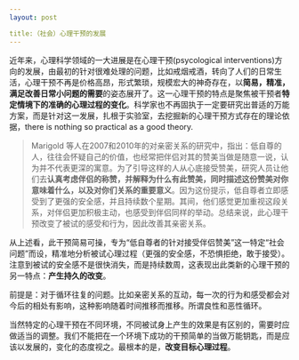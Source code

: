 ```yaml
---
layout: post

title:（社会）心理干预的发展
---
```


近年来，心理科学领域的一大进展是在心理干预(psycological interventions)方向的发展，由最初的针对很难处理的问题，比如戒烟戒酒，转向了人们的日常生活，心理干预不再是价格高昂，形式繁琐，规模宏大的神奇存在，以**简易，精准，满足改善日常小问题的需要**的姿态展开了。这一心理干预的特点是聚焦被干预者**特定情境下的准确的心理过程的变化**。科学家也不再固执于一定要研究出普适的万能方案，而是针对这一发展，扎根于实验室，去挖掘新的心理干预方式存在的理论依据，there is nothing so practical as a good theory.


> Marigold 等人在2007和2010年的对亲密关系的研究中，指出：低自尊的人，往往会怀疑自己的价值，也经常把伴侣对其的赞美当做是随意一说，认为并不代表更深的寓意。为了引导这样的人从心底接受赞美，研究人员让他们去**认真考虑伴侣的称赞，并解释为什么有此赞美，同时描述这份赞美对你意味着什么，以及对你们关系的重要意义**。因为这份提示，低自尊者立即感受到了更强的安全感，并且持续数个星期。其间，他们感觉更加重视这段关系，对伴侣更加积极主动，也感受到伴侣同样的举动。总结来说，此心理干预改变了被试的感受和行为，因此改善其亲密关系。


从上述看，此干预简易可操，专为“低自尊者的针对接受伴侣赞美”这一特定“社会问题”而设，精准地分析被试心理过程（更强的安全感，不恐惧拒绝，敢于接受）。注意到被试的安全感不是很快消失，而是持续数周，这表现出此类新的心理干预的另一特点：**产生持久的改变**。

前提是：对于循环往复的问题。比如亲密关系的互动，每一次的行为和感受都会对今后的相处有影响，这种影响随着时间推移而推移。所谓良性和恶性循环。

当然特定的心理干预在不同环境，不同被试身上产生的效果是有区别的，需要时应做适当的调整。我们不能把在一个环境下成功的干预简单的当做万能钥匙，而是应该以发展的，变化的态度视之。最根本的是，**改变目标心理过程**。
